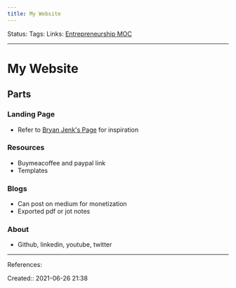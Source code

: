 ```yaml
---
title: My Website
---
```

Status:
Tags: 
Links: [Entrepreneurship MOC](out/entrepreneurship-moc.md)
___
# My Website
## Parts
### Landing Page
- Refer to [Bryan Jenk's Page](https://www.bryanjenks.dev/) for inspiration
### Resources
- Buymeacoffee and paypal link
- Templates
### Blogs
- Can post on medium for monetization
- Exported pdf or jot notes
### About
- Github, linkedin, youtube, twitter
___
References:

Created:: 2021-06-26 21:38